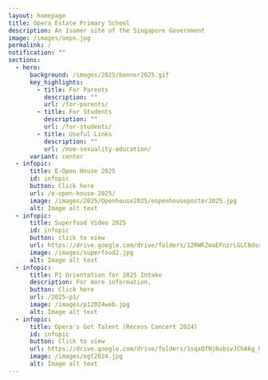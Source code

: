 ```yaml
---
layout: homepage
title: Opera Estate Primary School
description: An Isomer site of the Singapore Government
image: /images/oeps.jpg
permalink: /
notification: ""
sections:
  - hero:
      background: /images/2025/banner2025.gif
      key_highlights:
        - title: For Parents
          description: ""
          url: /for-parents/
        - title: For Students
          description: ""
          url: /for-students/
        - title: Useful Links
          description: ""
          url: /moe-sexuality-education/
      variant: center
  - infopic:
      title: E-Open House 2025
      id: infopic
      button: Click here
      url: /e-open-house-2025/
      image: /images/2025/Openhouse2025/eopenhouseposter2025.jpg
      alt: Image alt text
  - infopic:
      title: Superfood Video 2025
      id: infopic
      button: click to view
      url: https://drive.google.com/drive/folders/12RWKZmaEFnzrLGLC8dsqDxQGP82WXr6o?usp=sharing
      image: /images/superfood2.jpg
      alt: Image alt text
  - infopic:
      title: P1 Orientation for 2025 Intake
      description: For more information,
      button: Click here
      url: /2025-p1/
      image: /images/p12024web.jpg
      alt: Image alt text
  - infopic:
      title: Opera's Got Talent (Recess Concert 2024)
      id: infopic
      button: Click to view
      url: https://drive.google.com/drive/folders/1sqxQfNjNxbsvJChA6g_UhQgjU0CmFd-m?usp=sharing
      image: /images/ogt2024.jpg
      alt: Image alt text
---
```

